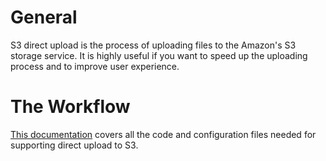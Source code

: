 # General

S3 direct upload is the process of uploading files to the Amazon's S3 storage service.
It is highly useful if you want to speed up the uploading process and to improve user experience.

# The Workflow

[This documentation](https://www.ironin.it/blog/store-your-files-on-s3-using-the-ruby-shrine-gem-part-2.html)
covers all the code and configuration files needed for supporting direct upload to S3.
